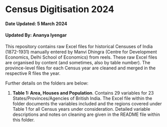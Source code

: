 # Census Digitisation 2024

#### Date Updated: 5 March 2024
#### Updated By: Ananya Iyengar 

This repository contains raw Excel files for historical Censuses of India (1872-1931) manually entered by Manvi Dhingra (Centre for Development Economics, Delhi School of Economics) from reels. These raw Excel files are organised by content (and sometimes, also by table number). The province-level files for each Census year are cleaned and merged in the respective R files the year. 

Further details on the folders are below: 

1. **Table 1: Area, Houses and Population**. Contains 29 variables for 23 States/Provinces/Agencies of British India. The Excel file within the folder documents the variables included and the regions covered under Table 1 for all Census years under consideration. Detailed variable descriptions and notes on cleaning are given in the README file within this folder. 
